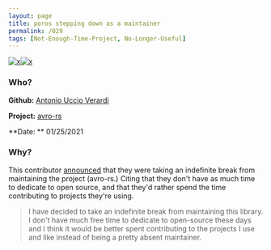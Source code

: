 ```yaml
---
layout: page
title: poros stepping down as a maintainer
permalink: /029
tags: [Not-Enough-Time-Project, No-Longer-Useful]
---
```


[![x](https://img.shields.io/badge/-Not%20Enough%20Time%20(Internal)-darkblue)](/#NETI)[![x](https://img.shields.io/badge/-No%20Longer%20Useful-lightgrey)](/#NLU)

### Who?

**Github:** [Antonio Uccio Verardi](https://github.com/flavray/avro-rs/issues/174)

**Project:** [avro-rs](https://github.com/flavray/avro-rs)

**Date: ** 01/25/2021

### Why?

This contributor [announced](https://github.com/flavray/avro-rs/issues/174) that they were taking an indefinite break from maintaining the project (avro-rs.) Citing that they don't have as much time to dedicate to open source, and that they'd rather spend the time contributing to projects they're using. 

> I have decided to take an indefinite break from maintaining this  library. I don't have much free time to dedicate to open-source these  days and I think it would be better spent contributing to the projects I use and like instead of being a pretty absent maintainer.

